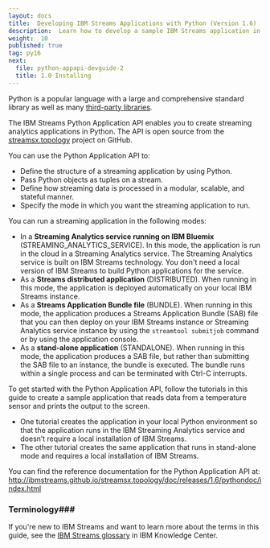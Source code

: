 ```yaml
---
layout: docs
title:  Developing IBM Streams Applications with Python (Version 1.6)
description:  Learn how to develop a sample IBM Streams application in Python by using the the Python Application API in the Topology Toolkit
weight:  10
published: true
tag: py16
next:
  file: python-appapi-devguide-2
  title: 1.0 Installing
---
```


Python is a popular language with a large and comprehensive standard library as well as many [third-party libraries](https://pypi.python.org).

The IBM Streams Python Application API enables you to create streaming analytics applications in Python. The API is open source from the [streamsx.topology](http://ibmstreams.github.io/streamsx.topology/) project on GitHub.

You can use the Python Application API to:

* Define the structure of a streaming application by using Python.
* Pass Python objects as tuples on a stream.
* Define how streaming data is processed in a modular, scalable, and stateful manner.
* Specify the mode in which you want the streaming application to run.

You can run a streaming application in the following modes:

* In a **Streaming Analytics service running on IBM Bluemix** (STREAMING_ANALYTICS_SERVICE). In this mode, the application is run in the cloud in a Streaming Analytics service. The Streaming Analytics service is built on IBM Streams technology. You don't need a local version of IBM Streams to build Python applications for the service.
* As a **Streams distributed application** (DISTRIBUTED). When running in this mode, the application is deployed automatically on your local IBM Streams instance.
* As a **Streams Application Bundle file** (BUNDLE). When running in this mode, the application produces a Streams Application Bundle (SAB) file that you can then deploy on your IBM Streams instance or Streaming Analytics service instance by using the `streamtool submitjob` command or by using the application console.
* As a **stand-alone application** (STANDALONE).  When running in this mode, the application produces a SAB file, but rather than submitting the SAB file to an instance, the bundle is executed. The bundle runs within a single process and can be terminated with Ctrl-C interrupts.

To get started with the Python Application API, follow the tutorials in this guide to create a sample application that reads data from a temperature sensor and prints the output to the screen.
* One tutorial creates the application in your local Python environment so that the application runs in the IBM Streaming Analytics service and doesn’t require a local installation of IBM Streams.
* The other tutorial creates the same application that runs in stand-alone mode and requires a local installation of IBM Streams.

You can find the reference documentation for the Python Application API at: <http://ibmstreams.github.io/streamsx.topology/doc/releases/1.6/pythondoc/index.html>

### Terminology###
If you're new to IBM Streams and want to learn more about the terms in this guide, see the [IBM Streams glossary](http://www.ibm.com/support/knowledgecenter/SSCRJU_4.2.1/com.ibm.streams.glossary.doc/doc/glossary_streams.html) in IBM Knowledge Center.
